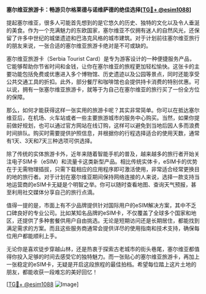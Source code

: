 **塞尔维亚旅游卡：畅游贝尔格莱德与诺维萨德的绝佳选择[[TG💪+ @esim1088](https://t.me/s/esim1088)]**

提起塞尔维亚，很多人可能首先想到的是它悠久的历史、独特的文化以及令人垂涎的美食。作为一个充满魅力的东欧国家，塞尔维亚不仅拥有迷人的自然风光，还保留了许多中世纪的城堡遗迹和巴洛克风格的城市建筑。对于计划前往塞尔维亚旅行的朋友来说，一张合适的塞尔维亚旅游卡绝对是不可或缺的。

塞尔维亚旅游卡（Serbia Tourist Card）是专为游客设计的一种便捷服务产品，它能够帮助你节省时间和金钱，让你在塞尔维亚的旅程更加轻松愉快。这张卡的主要功能包括免费或优惠进入多个博物馆、历史遗迹以及公园等景点，同时还能享受公共交通工具的折扣。此外，部分餐厅和咖啡馆也会提供持卡消费的特别优惠。可以说，拥有一张塞尔维亚旅游卡，就等于为自己在塞尔维亚的旅行买了一份全方位的保障。

那么，如何才能获得这样一张实用的旅游卡呢？其实非常简单。你可以在抵达塞尔维亚后，在机场、火车站或者一些主要旅游城市的服务中心购买。当然，如果你提前做好规划，也可以通过官方网站在线订购，这样可以避免到当地后因人多而浪费时间排队。购买时需要提供护照信息，并根据你的行程选择适合的使用天数，通常有1天、3天和7天三种选项可供选择。

除了传统的实体旅游卡外，近年来随着智能手机的普及，越来越多的旅行者开始关注电子SIM卡（eSIM）和流量卡这类新型产品。相比传统实体卡，eSIM卡的优势在于无需物理插拔，只需下载相应的应用程序即可激活使用，非常适合经常更换目的地的旅行者。对于计划在塞尔维亚期间保持网络连接的人来说，选择一款支持当地运营商的eSIM卡无疑是个明智之举。你可以随时查看地图、查询天气预报，甚至利用社交媒体分享自己的旅行点滴。

值得一提的是，市面上有不少品牌提供针对国际用户的eSIM解决方案，其中不乏口碑良好的专业公司。比如某知名品牌的eSIM卡，不仅覆盖了全球多个国家和地区，还提供了多种套餐供用户自由挑选。无论是短期访问还是长期居住，都能找到满足需求的方案。而且这些服务商通常会提供详尽的使用指南和技术支持，确保每位用户都能顺利上手。

无论你是喜欢徒步穿越山林，还是热衷于探索古老城市的街头巷尾，塞尔维亚都值得你投入足够的时间去感受它的独特魅力。而一张贴心的塞尔维亚旅游卡，再加上一张稳定的eSIM卡，无疑是开启这段旅程的最佳拍档。希望每位踏上这片土地的朋友，都能收获一段难忘的美好回忆！

[[TG💪+ @esim1088](https://t.me/s/esim1088) ![Image](https://i.postimg.cc/4NQfJmqS/Snipaste-2025-05-13-00-14-12.png)]